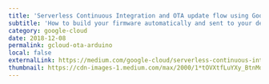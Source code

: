 ```yaml
---
title: 'Serverless Continuous Integration and OTA update flow using Google Cloud Build and Arduino'
subtitle: 'How to build your firmware automatically and sent to your devices automatically.'
category: google-cloud
date: 2018-12-08
permalink: gcloud-ota-arduino
local: false
externalLink: https://medium.com/google-cloud/serverless-continuous-integration-and-ota-update-flow-using-google-cloud-build-and-arduino-d5e1cda504bf
thumbnail: https://cdn-images-1.medium.com/max/2000/1*tOVXtfLuYXy_BtnMdVecfA.png
---
```

